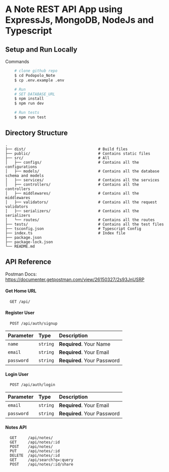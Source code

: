 # A Note REST API App using ExpressJs, MongoDB, NodeJs and Typescript


## Setup and Run Locally 

Commands

```bash
    # clone github repo
    $ cd Podopolo_Note
    $ cp .env.example .env

    # Run 
    # SET DATABASE_URL
    $ npm install
    $ npm run dev

    # Run tests
    $ npm run test
```

## Directory Structure

```
.
├── dist/                                # Build files
├── public/                              # Contains static files
├── src/                                 # All
│   ├── configs/                         # Contains all the configurations
│   ├── models/                          # Contains all the database schema and models
│   ├── services/                        # Contains all the services
│   ├── controllers/                     # Contains all the controllers
│   ├── middlewares/                     # Contains all the middlewares
│   ├── validators/                      # Contains all the request validators
│   ├── serializers/                     # Contains all the serializers
│   └── routes/                          # Contains all the routes
├── tests/                               # Contains all the test files
├── tsconfig.json                        # Typescript Config
├── index.ts                             # Index file
├── package.json
├── package-lock.json
└── README.md
```

## API Reference

Postman Docs: https://documenter.getpostman.com/view/26150327/2s93JnUSRP

#### Get Home URL

```
  GET /api/
```

#### Register User

```
  POST /api/auth/signup
```

| Parameter  | Type     | Description                 |
| :--------- | :------- | :-------------------------- |
| `name`     | `string` | **Required**. Your Name     |
| `email`    | `string` | **Required**. Your Email    |
| `password` | `string` | **Required**. Your Password |

#### Login User

```
  POST /api/auth/login
```

| Parameter  | Type     | Description                 |
| :--------- | :------- | :-------------------------- |
| `email`    | `string` | **Required**. Your Email    |
| `password` | `string` | **Required**. Your Password |

#### Notes API

```
  GET     /api/notes/
  GET     /api/notes/:id
  POST    /api/notes/
  PUT     /api/notes/:id
  DELETE  /api/notes/:id
  GET     /api/search?q=:query
  POST    /api/notes/:id/share
```
## 
